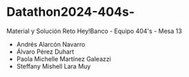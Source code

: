 # Datathon2024-404s-
Material y Solución Reto Hey!Banco - Equipo 404's -  Mesa 13

- Andrés Alarcón Navarro
 - Álvaro Pérez Duhart
- Paola Michelle Martínez Galeazzi 
- Steffany Mishell Lara Muy
